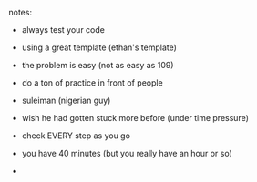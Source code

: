 notes:

- always test your code
- using a great template (ethan's template)
- the problem is easy (not as easy as 109)
- do a ton of practice in front of people
- suleiman (nigerian guy)
- wish he had gotten stuck more before (under time pressure)
- check EVERY step as you go

- you have 40 minutes (but you really have an hour or so)
- 
